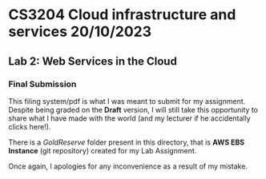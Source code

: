 # CS3204 Cloud infrastructure and services 20/10/2023

## Lab 2: Web Services in the Cloud

### Final Submission
This filing system/pdf is what I was meant to submit for my assignment. Despite being graded on the **Draft** version, I will still take this opportunity to share what I have made with the world (and my lecturer if he accidentally clicks here!).

There is a _GoldReserve_ folder present in this directory, that is __AWS EBS Instance__ (git repository) created for my Lab Assignment.

Once again, I apologies for any inconvenience as a result of my mistake.